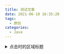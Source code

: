 ```yaml
---
title: 测试文章
date: 2021-06-10 16:35:20
tags:
  - 原创
categories:
  - Java
---
```


<details>
  <summary>点击时的区域标题</summary>
  ```bash
  echo "hello shell"
  echo "hello python"
  ```
</details>